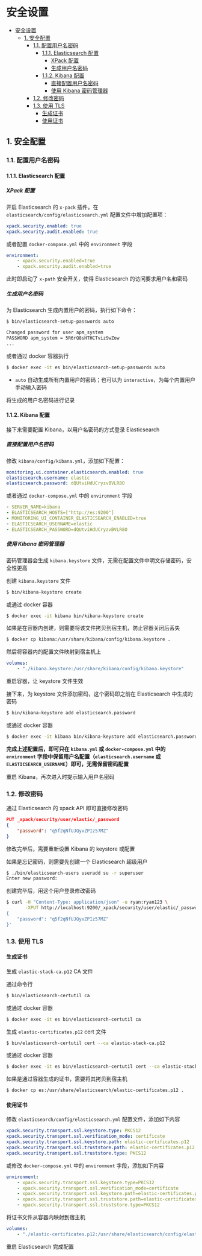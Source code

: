 # 安全设置

- [安全设置](#安全设置)
  - [1. 安全配置](#1-安全配置)
    - [1.1. 配置用户名密码](#11-配置用户名密码)
      - [1.1.1. Elasticsearch 配置](#111-elasticsearch-配置)
        - [XPack 配置](#xpack-配置)
        - [生成用户名密码](#生成用户名密码)
      - [1.1.2. Kibana 配置](#112-kibana-配置)
        - [直接配置用户名密码](#直接配置用户名密码)
        - [使用 Kibana 密码管理器](#使用-kibana-密码管理器)
    - [1.2. 修改密码](#12-修改密码)
    - [1.3. 使用 TLS](#13-使用-tls)
      - [生成证书](#生成证书)
      - [使用证书](#使用证书)

## 1. 安全配置

### 1.1. 配置用户名密码

#### 1.1.1. Elasticsearch 配置

##### XPack 配置

开启 Elasticsearch 的 `x-pack` 插件。在 `elasticsearch/config/elasticsearch.yml` 配置文件中增加配置项：

```yml
xpack.security.enabled: true
xpack.security.audit.enabled: true
```

或者配置 `docker-compose.yml` 中的 `environment` 字段

```yml
environment:
    - xpack.security.enabled=true
    - xpack.security.audit.enabled=true
```

此时即启动了 `x-path` 安全开关，使得 Elasticsearch 的访问要求用户名和密码

##### 生成用户名密码

为 Elasticsearch 生成内置用户的密码，执行如下命令：

```bash
$ bin/elasticsearch-setup-passwords auto

Changed password for user apm_system
PASSWORD apm_system = 5R6rQ8sHTHCTvizSwZow
...
```

或者通过 docker 容器执行

```bash
$ docker exec -it es bin/elasticsearch-setup-passwords auto
```

- `auto` 自动生成所有内置用户的密码；也可以为 `interactive`，为每个内置用户手动输入密码

将生成的用户名密码进行记录

#### 1.1.2. Kibana 配置

接下来需要配置 Kibana，以用户名密码的方式登录 Elasticsearch

##### 直接配置用户名密码

修改 `kibana/config/kibana.yml`，添加如下配置：

```yml
monitoring.ui.container.elasticsearch.enabled: true
elasticsearch.username: elastic
elasticsearch.password: dQUtviHdUCryzvBVLR8O
```

或者通过 `docker-compose.yml` 中的 `environment` 字段

```yml
- SERVER_NAME=kibana
- ELASTICSEARCH_HOSTS=["http://es:9200"]
- MONITORING_UI_CONTAINER_ELASTICSEARCH_ENABLED=true
- ELASTICSEARCH_USERNAME=elastic
- ELASTICSEARCH_PASSWORD=dQUtviHdUCryzvBVLR8O
```

##### 使用 Kibana 密码管理器

密码管理器会生成 `kibana.keystore` 文件，无需在配置文件中明文存储密码，安全性更高

创建 `kibana.keystore` 文件

```bash
$ bin/kibana-keystore create
```

或通过 docker 容器

```bash
$ docker exec -it kibana bin/kibana-keystore create
```

如果是在容器内创建，则需要将该文件拷贝到宿主机，防止容器关闭后丢失

```bash
$ docker cp kibana:/usr/share/kibana/config/kibana.keystore .
```

然后将容器内的配置文件映射到宿主机上

```yml
volumes:
    - "./kibana.keystore:/usr/share/kibana/config/kibana.keystore"
```

重启容器，让 keystore 文件生效

接下来，为 keystore 文件添加密码，这个密码即之前在 Elasticsearch 中生成的密码

```bash
$ bin/kibana-keystore add elasticsearch.password
```

或通过 docker 容器

```bash
$ docker exec -it kibana bin/kibana-keystore add elasticsearch.password
```

**完成上述配置后，即可只在 `kibana.yml` 或 `docker-compose.yml` 中的 `environment` 字段中保留用户名配置（`elasticsearch.username` 或 `ELASTICSEARCH_USERNAME`）即可，无需保留密码配置**

重启 Kibana，再次进入时提示输入用户名密码

### 1.2. 修改密码

通过 Elasticsearch 的 xpack API 即可直接修改密码

```json
PUT _xpack/security/user/elastic/_password
{
    "password": "q5f2qNfUJQyvZPIz57MZ"
}
```

修改完毕后，需要重新设置 Kibana 的 keystore 或配置

如果是忘记密码，则需要先创建一个 Elasticsearch 超级用户

```bash
$ ./bin/elasticsearch-users useradd su -r superuser
Enter new password:
```

创建完毕后，用这个用户登录修改密码

```bash
$ curl -H "Content-Type: application/json" -u ryan:ryan123 \
       -XPUT http://localhost:9200/_xpack/security/user/elastic/_password -d '
{
    "password": "q5f2qNfUJQyvZPIz57MZ"
}'
```

### 1.3. 使用 TLS

#### 生成证书

生成 `elastic-stack-ca.p12` CA 文件

通过命令行

```bash
$ bin/elasticsearch-certutil ca
```

或通过 docker 容器

```bash
$ docker exec -it es bin/elasticsearch-certutil ca
```

生成 `elastic-certificates.p12` cert 文件

```bash
$ bin/elasticsearch-certutil cert --ca elastic-stack-ca.p12
```

或通过 docker 容器

```bash
$ docker exec -it es bin/elasticsearch-certutil cert --ca elastic-stack-ca.p12
```

如果是通过容器生成的证书，需要将其拷贝到宿主机

```bash
$ docker cp es:/usr/share/elasticsearch/elastic-certificates.p12 .
```

#### 使用证书

修改 `elasticsearch/config/elasticsearch.yml` 配置文件，添加如下内容

```yml
xpack.security.transport.ssl.keystore.type: PKCS12
xpack.security.transport.ssl.verification_mode: certificate
xpack.security.transport.ssl.keystore.path: elastic-certificates.p12
xpack.security.transport.ssl.truststore.path: elastic-certificates.p12
xpack.security.transport.ssl.truststore.type: PKCS12
```

或修改 `docker-compose.yml` 中的 `environment` 字段，添加如下内容

```yml
environment:
    - xpack.security.transport.ssl.keystore.type=PKCS12
    - xpack.security.transport.ssl.verification_mode=certificate
    - xpack.security.transport.ssl.keystore.path=elastic-certificates.p12
    - xpack.security.transport.ssl.truststore.path=elastic-certificates.p12
    - xpack.security.transport.ssl.truststore.type=PKCS12
```

将证书文件从容器内映射到宿主机

```yml
volumes:
    - "./elastic-certificates.p12:/usr/share/elasticsearch/config/elastic-certificates.p12"
```

重启 Elasticsearch 完成配置
